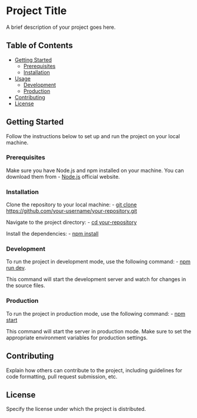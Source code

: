# Project Title

A brief description of your project goes here.

## Table of Contents

- [Getting Started](#getting-started)
  - [Prerequisites](#prerequisites)
  - [Installation](#installation)
- [Usage](#usage)
  - [Development](#development)
  - [Production](#production)
- [Contributing](#contributing)
- [License](#license)

## Getting Started

Follow the instructions below to set up and run the project on your local machine.

### Prerequisites

Make sure you have Node.js and npm installed on your machine. You can download them from - [Node.js](#prerequisite) official website.

### Installation

Clone the repository to your local machine: - [ git clone https://github.com/your-username/your-repository.git ](#clone)


Navigate to the project directory:  - [cd your-repository](#installation)


Install the dependencies: - [npm install](#installation)





### Development

To run the project in development mode, use the following command: - [npm run dev](#development).


This command will start the development server and watch for changes in the source files.

### Production

To run the project in production mode, use the following command: - [npm start](#production)

This command will start the server in production mode. Make sure to set the appropriate environment variables for production settings.

## Contributing

Explain how others can contribute to the project, including guidelines for code formatting, pull request submission, etc.

## License

Specify the license under which the project is distributed.
